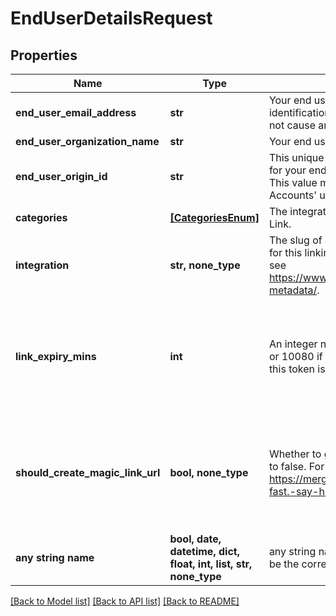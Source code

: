 # EndUserDetailsRequest


## Properties
Name | Type | Description | Notes
------------ | ------------- | ------------- | -------------
**end_user_email_address** | **str** | Your end user&#39;s email address. This is purely for identification purposes - setting this value will not cause any emails to be sent. | 
**end_user_organization_name** | **str** | Your end user&#39;s organization. | 
**end_user_origin_id** | **str** | This unique identifier typically represents the ID for your end user in your product&#39;s database. This value must be distinct from other Linked Accounts&#39; unique identifiers. | 
**categories** | [**[CategoriesEnum]**](CategoriesEnum.md) | The integration categories to show in Merge Link. | 
**integration** | **str, none_type** | The slug of a specific pre-selected integration for this linking flow token. For examples of slugs, see https://www.merge.dev/docs/basics/integration-metadata/. | [optional] 
**link_expiry_mins** | **int** | An integer number of minutes between [30, 720 or 10080 if for a Magic Link URL] for how long this token is valid. Defaults to 30. | [optional]  if omitted the server will use the default value of 30
**should_create_magic_link_url** | **bool, none_type** | Whether to generate a Magic Link URL. Defaults to false. For more information on Magic Link, see https://merge.dev/blog/product/integrations,-fast.-say-hello-to-magic-link/. | [optional]  if omitted the server will use the default value of False
**any string name** | **bool, date, datetime, dict, float, int, list, str, none_type** | any string name can be used but the value must be the correct type | [optional]

[[Back to Model list]](../README.md#documentation-for-models) [[Back to API list]](../README.md#documentation-for-api-endpoints) [[Back to README]](../README.md)



